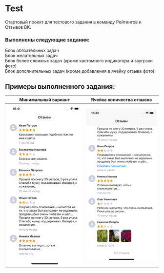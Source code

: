 # Test
Стартовый проект для тестового задания в команду Рейтингов и Отзывов ВК.

### Выполнены следующие задания:
Блок обязательных задач\
Блок желательных задач\
Блок более сложных задач (кроме кастомного индикатора и заугрзки фото)\
Блок дополнительных задач (кроме добавления в ячейку отзыва фото)


## Примеры выполненного задания:

Минимальный вариант|Ячейка количества отзывов
-|-
![Минимальный вариант](/Screenshots/1.png) | ![Ячейка количества отзывов](/Screenshots/3.png)

